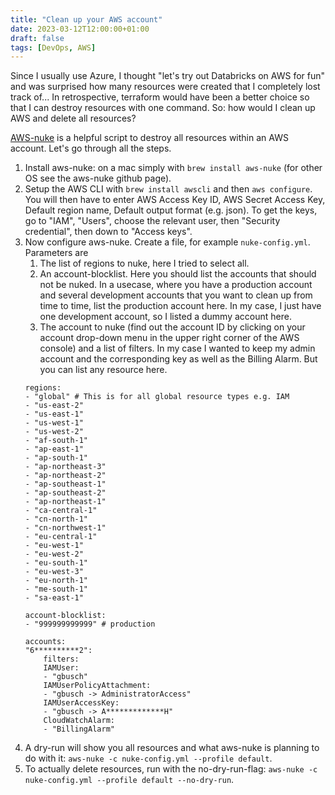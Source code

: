 ```yaml
---
title: "Clean up your AWS account"
date: 2023-03-12T12:00:00+01:00
draft: false
tags: [DevOps, AWS]
---
```


Since I usually use Azure, I thought "let's try out Databricks on AWS for fun" and was surprised how many resources were created that I completely lost track of... In retrospective, terraform would have been a better choice so that I can destroy resources with one command. So: how would I clean up AWS and delete all resources? 

[AWS-nuke](https://github.com/rebuy-de/aws-nuke) is a helpful script to destroy all resources within an AWS account. Let's go through all the steps.

1. Install aws-nuke: on a mac simply with `brew install aws-nuke` (for other OS see the aws-nuke github page).
2. Setup the AWS CLI with `brew install awscli` and then `aws configure`. You will then have to enter AWS Access Key ID, AWS Secret Access Key, Default region name, Default output format (e.g. json). To get the keys, go to "IAM", "Users", choose the relevant user, then "Security credential", then down to "Access keys".
3. Now configure aws-nuke. Create a file, for example `nuke-config.yml`. Parameters are
   1. The list of regions to nuke, here I tried to select all.
   2. An account-blocklist. Here you should list the accounts that should not be nuked. In a usecase, where you have a production account and several development accounts that you want to clean up from time to time, list the production account here. In my case, I just have one development account, so I listed a dummy account here.
   3. The account to nuke (find out the account ID by clicking on your account drop-down menu in the upper right corner of the AWS console) and a list of filters. In my case I wanted to keep my admin account and the corresponding key as well as the Billing Alarm. But you can list any resource here.
    ```
    regions:
    - "global" # This is for all global resource types e.g. IAM
    - "us-east-2"
    - "us-east-1"
    - "us-west-1"
    - "us-west-2"
    - "af-south-1"
    - "ap-east-1"
    - "ap-south-1"
    - "ap-northeast-3"
    - "ap-northeast-2"
    - "ap-southeast-1"
    - "ap-southeast-2"
    - "ap-northeast-1"
    - "ca-central-1"
    - "cn-north-1"
    - "cn-northwest-1"
    - "eu-central-1"
    - "eu-west-1"
    - "eu-west-2"
    - "eu-south-1"
    - "eu-west-3"
    - "eu-north-1"
    - "me-south-1"
    - "sa-east-1"

    account-blocklist:
    - "999999999999" # production

    accounts:
    "6**********2":
        filters:
        IAMUser:
        - "gbusch"
        IAMUserPolicyAttachment:
        - "gbusch -> AdministratorAccess"
        IAMUserAccessKey:
        - "gbusch -> A*************H"
        CloudWatchAlarm:
        - "BillingAlarm"
    ```
4. A dry-run will show you all resources and what aws-nuke is planning to do with it: `aws-nuke -c nuke-config.yml --profile default`. 
5. To actually delete resources, run with the no-dry-run-flag: `aws-nuke -c nuke-config.yml --profile default --no-dry-run`.
